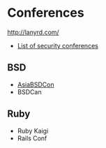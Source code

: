 # Conferences

<http://lanyrd.com/>

- [List of security conferences](../security/conferences.md)

## BSD

- [AsiaBSDCon](http://asiabsdcon.org)
- BSDCan

## Ruby

- Ruby Kaigi
- Rails Conf